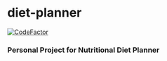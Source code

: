 # diet-planner
[![CodeFactor](https://www.codefactor.io/repository/github/igor-siergiej/diet-planner/badge)](https://www.codefactor.io/repository/github/igor-siergiej/diet-planner)

### Personal Project for Nutritional Diet Planner
